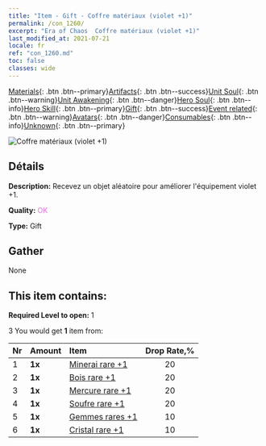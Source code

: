```yaml
---
title: "Item - Gift - Coffre matériaux (violet +1)"
permalink: /con_1260/
excerpt: "Era of Chaos  Coffre matériaux (violet +1)"
last_modified_at: 2021-07-21
locale: fr
ref: "con_1260.md"
toc: false
classes: wide
---
```

 [Materials](/ItemsFR/){: .btn .btn--primary}[Artifacts](/ItemsFR/Artifacts/){: .btn .btn--success}[Unit Soul](/ItemsFR/UnitSoul/){: .btn .btn--warning}[Unit Awakening](/ItemsFR/UnitAwakening/){: .btn .btn--danger}[Hero Soul](/ItemsFR/HeroSoul/){: .btn .btn--info}[Hero Skill](/ItemsFR/HeroSkill/){: .btn .btn--primary}[Gift](/ItemsFR/Gift/){: .btn .btn--success}[Event related](/ItemsFR/Events/){: .btn .btn--warning}[Avatars](/ItemsFR/Avatars/){: .btn .btn--danger}[Consumables](/ItemsFR/Consumables/){: .btn .btn--info}[Unknown](/ItemsFR/Unknown/){: .btn .btn--primary}

 ![Coffre matériaux (violet +1)](/images/t/i_304002.png)

## Détails
 **Description:** Recevez un objet aléatoire pour améliorer l'équipement violet +1.

 **Quality:** <span style="color: #DA70D6">OK</span>

 **Type:** Gift

## Gather

  None

## This item contains:

 **Required Level to open:** 1

 3 You would get **1** item  from:

  | Nr | Amount |     Item    | Drop Rate,% |
  |:---|:-------|:------------|:---------:|
  | 1 |  **1x** | [Minerai rare +1](/ItemsFR/mat_40/) | 20 | 
  | 2 |  **1x** | [Bois rare +1](/ItemsFR/mat_41/) | 20 | 
  | 3 |  **1x** | [Mercure rare +1](/ItemsFR/mat_42/) | 20 | 
  | 4 |  **1x** | [Soufre rare +1](/ItemsFR/mat_43/) | 20 | 
  | 5 |  **1x** | [Gemmes rares +1](/ItemsFR/mat_44/) | 10 | 
  | 6 |  **1x** | [Cristal rare +1](/ItemsFR/mat_45/) | 10 | 
